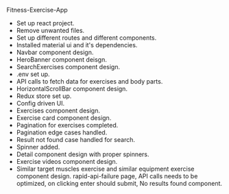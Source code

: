Fitness-Exercise-App
- Set up react project.
- Remove unwanted files.
- Set up different routes and different components.
- Installed material ui and it's dependencies.
- Navbar component design.
- HeroBanner component deisgn.
- SearchExercises component design.
- .env set up.
- API calls to fetch data for exercises and body parts.
- HorizontalScrollBar component design.
- Redux store set up.
- Config driven UI.
- Exercises component design.
- Exercise card component design.
- Pagination for exercises completed.
- Pagination edge cases handled.
- Result not found case handled for search.
- Spinner added.
- Detail component design with proper spinners.
- Exercise videos component design.
- Similar target muscles exercise and similar equipment exercise component design.
rapid-api-failure page, API calls needs to be optimized, on clicking enter should submit, No results found component.

